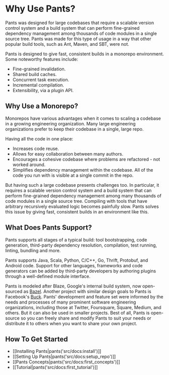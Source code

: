 Why Use Pants?
==============
Pants was designed for large codebases that require a scalable
version control system and a build system that can perform fine-grained dependency management among thousands of code modules in a single source tree.
Pants was made for this type of usage in a way that other popular build tools, such as Ant, Maven, and SBT, were not. 

Pants is designed to give fast, consistent builds in a monorepo environment. Some noteworthy features include:

+ Fine-grained invalidation.
+ Shared build caches.
+ Concurrent task execution.
+ Incremental compilation.
+ Extensibility, via a plugin API.

Why Use a Monorepo?
------------------------
Monorepos have various advantages when it comes to scaling a codebase in a growing engineering organization. Many large engineering organizations prefer to keep their codebase in a single, large repo.

Having all the code in one place:

+ Increases code reuse.
+ Allows for easy collaboration between many authors.
+ Encourages a cohesive codebase where problems are refactored - not worked around.
+ Simplifies dependency management within the codebase. All of the code you run with is visible at a single commit in the repo.

But having such a large codebase presents challenges too. In particular, it requires a scalable version control system and a build system that can perform fine-grained dependency management among many thousands of code modules in a single source tree. Compiling with tools that have arbitrary recursively evaluated logic becomes painfully slow. Pants solves this issue by giving fast, consistent builds in an environment like this.

What Does Pants Support?
------------------------
Pants supports all stages of a typical build: tool bootstrapping, code generation, third-party dependency resolution, compilation, test running, linting, bundling and more.

Pants supports Java, Scala, Python, C/C++, Go, Thrift, Protobuf, and Android code. Support for other languages, frameworks and code generators can be added by third-party developers by authoring plugins through a well-defined module interface.

Pants is modeled after Blaze, Google's internal build system, now open-sourced as [Bazel](http://bazel.io/). Another project with similar design goals to Pants is Facebook's [Buck](https://buckbuild.com/). Pants' development and feature set were informed by the needs and processes of many prominent software engineering organizations, including those at Twitter, Foursquare, Square, Medium, and others. But it can also be used in smaller projects. Best of all, Pants is open-source so you can freely share and modify Pants to suit your needs or distribute it to others when you want to share your own project.

How To Get Started
------------------------
+ [[Installing Pants|pants('src/docs:install')]]
+ [[Setting Up Pants|pants('src/docs:setup_repo')]]
+ [[Pants Concepts|pants('src/docs:first_concepts')]]
+ [[Tutorial|pants('src/docs:first_tutorial')]]
